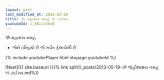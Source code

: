 ```yaml
---
layout: post
last_modified_at: 2021-03-29
title: ૐ મહાક્ષય નમહ ૧૧ ટાઈમ્સ
youtubeId: i_S8illhhnQ
---
```

 
 
 ૐ મહાક્ષય નમહ  
 
 -  જેને ઇન્દ્રિયો છે જે સર્વત્ર ફેલાયેલી છે 
 
  
 
  
 
 
 
 
 
 


{% include youtubePlayer.html id=page.youtubeId %}
 
[Next]({{ site.baseurl }}{% link  split1/_posts/2013-05-19-ૐ લોહીથાક્ષય નમહ ૧૧ ટાઈમ્સ.md%})
 
